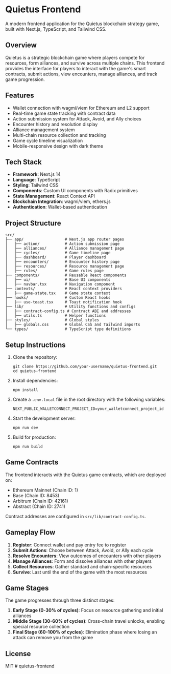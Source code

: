 # Quietus Frontend

A modern frontend application for the Quietus blockchain strategy game, built with Next.js, TypeScript, and Tailwind CSS.

## Overview

Quietus is a strategic blockchain game where players compete for resources, form alliances, and survive across multiple chains. This frontend provides the interface for players to interact with the game's smart contracts, submit actions, view encounters, manage alliances, and track game progression.

## Features

- Wallet connection with wagmi/viem for Ethereum and L2 support
- Real-time game state tracking with contract data
- Action submission system for Attack, Avoid, and Ally choices
- Encounter history and resolution display
- Alliance management system
- Multi-chain resource collection and tracking
- Game cycle timeline visualization
- Mobile-responsive design with dark theme

## Tech Stack

- **Framework**: Next.js 14
- **Language**: TypeScript
- **Styling**: Tailwind CSS
- **Components**: Custom UI components with Radix primitives
- **State Management**: React Context API
- **Blockchain Integration**: wagmi/viem, ethers.js
- **Authentication**: Wallet-based authentication

## Project Structure

```
src/
├── app/                  # Next.js app router pages
│   ├── action/           # Action submission page
│   ├── alliances/        # Alliance management page  
│   ├── cycles/           # Game timeline page
│   ├── dashboard/        # Player dashboard
│   ├── encounters/       # Encounter history page
│   ├── resources/        # Resource management page
│   ├── rules/            # Game rules page
├── components/           # Reusable React components
│   ├── ui/               # Base UI components
│   ├── navbar.tsx        # Navigation component
├── contexts/             # React context providers
│   ├── game-state.tsx    # Game state context
├── hooks/                # Custom React hooks
│   ├── use-toast.tsx     # Toast notification hook
├── lib/                  # Utility functions and configs
│   ├── contract-config.ts # Contract ABI and addresses
│   ├── utils.ts          # Helper functions
├── styles/               # Global styles
│   ├── globals.css       # Global CSS and Tailwind imports
└── types/                # TypeScript type definitions
```

## Setup Instructions

1. Clone the repository:
   ```
   git clone https://github.com/your-username/quietus-frontend.git
   cd quietus-frontend
   ```

2. Install dependencies:
   ```
   npm install
   ```

3. Create a `.env.local` file in the root directory with the following variables:
   ```
   NEXT_PUBLIC_WALLETCONNECT_PROJECT_ID=your_walletconnect_project_id
   ```

4. Start the development server:
   ```
   npm run dev
   ```

5. Build for production:
   ```
   npm run build
   ```

## Game Contracts

The frontend interacts with the Quietus game contracts, which are deployed on:

- Ethereum Mainnet (Chain ID: 1)
- Base (Chain ID: 8453)
- Arbitrum (Chain ID: 42161)
- Abstract (Chain ID: 2741)

Contract addresses are configured in `src/lib/contract-config.ts`.

## Gameplay Flow

1. **Register**: Connect wallet and pay entry fee to register
2. **Submit Actions**: Choose between Attack, Avoid, or Ally each cycle
3. **Resolve Encounters**: View outcomes of encounters with other players
4. **Manage Alliances**: Form and dissolve alliances with other players
5. **Collect Resources**: Gather standard and chain-specific resources
6. **Survive**: Last until the end of the game with the most resources

## Game Stages

The game progresses through three distinct stages:

1. **Early Stage (0-30% of cycles)**: Focus on resource gathering and initial alliances
2. **Middle Stage (30-60% of cycles)**: Cross-chain travel unlocks, enabling special resource collection
3. **Final Stage (60-100% of cycles)**: Elimination phase where losing an attack can remove you from the game

## License

MIT # quietus-frontend
